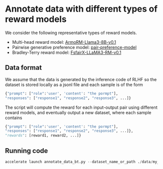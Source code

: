 # Annotate data with different types of reward models 

We consider the following representative types of reward models.
- Multi-head reward model: [ArmoRM-Llama3-8B-v0.1](https://huggingface.co/RLHFlow/ArmoRM-Llama3-8B-v0.1)
- Pairwise generative preference model: [pair-preference-model](https://huggingface.co/RLHFlow/pair-preference-model-LLaMA3-8B)
- Bradley-Terry reward model: [FsfairX-LLaMA3-RM-v0.1](https://huggingface.co/sfairXC/FsfairX-LLaMA3-RM-v0.1)


## Data format

We assume that the data is generated by the inference code of RLHF so the dataset is stored locally as a jsonl file and each sample is of the form
```python
{"prompt": ["role":'user', 'content': "the pormpt"],
"responses": ["response1", "response2", "response3", ...]}
```


The script will compute the reward for each input-output pair using different reward models, and eventually output a new dataset, where each sample contains 
```python
{"prompt": ["role":'user', 'content': "the pormpt"],
"responses": ["response1", "response2", "response3", ...]},
"rewards": [reward1, reward2, ...]}
```

## Running code

```python
accelerate launch annotate_data_bt.py --dataset_name_or_path ./data/my_local_data.jsonl --output_dir ./data/data_with_rewards.jsonl --K 4
```

